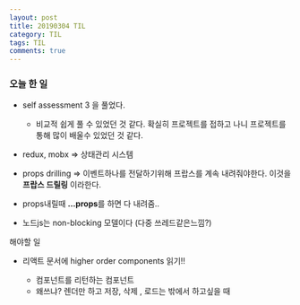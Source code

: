 ```yaml
---
layout: post
title: 20190304 TIL
category: TIL
tags: TIL
comments: true
---
```


### 오늘 한 일

- self assessment 3 을 풀었다.
  - 비교적 쉽게 풀 수 있었던 것 같다. 확실히 프로젝트를 접하고 나니 프로젝트를 통해 많이 배울수 있었던 것 같다.

- redux, mobx => 상태관리 시스템
- props drilling => 이벤트하나를 전달하기위해 프랍스를 계속 내려줘야한다. 이것을 **프랍스 드릴링** 이라한다.
- props내릴때 **…props**를 하면 다 내려줌..
- 노드js는 non-blocking 모델이다 (다중 쓰레드같은느낌?)

해야할 일 

- 리액트 문서에 higher order components 읽기!!

  - 컴포넌트를 리턴하는 컴포넌트
  - 왜쓰냐? 렌더만 하고 저장, 삭제 , 로드는 밖에서 하고싶을 때

  